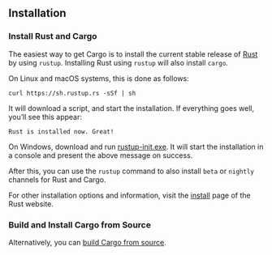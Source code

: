 ## Installation

### Install Rust and Cargo

The easiest way to get Cargo is to install the current stable release of [Rust]
by using `rustup`. Installing Rust using `rustup` will also install `cargo`.

On Linux and macOS systems, this is done as follows:

```console
curl https://sh.rustup.rs -sSf | sh
```

It will download a script, and start the installation. If everything goes well,
you’ll see this appear:

```console
Rust is installed now. Great!
```

On Windows, download and run [rustup-init.exe]. It will start the installation
in a console and present the above message on success.

After this, you can use the `rustup` command to also install `beta` or `nightly`
channels for Rust and Cargo.

For other installation options and information, visit the
[install][install-rust] page of the Rust website.

### Build and Install Cargo from Source

Alternatively, you can [build Cargo from source][compiling-from-source].

[rust]: https://www.rust-lang.org/
[rustup-init.exe]: https://win.rustup.rs/
[install-rust]: https://www.rust-lang.org/tools/install
[compiling-from-source]: https://github.com/rust-lang/cargo#compiling-from-source
